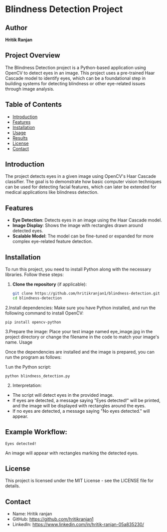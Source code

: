 # Blindness Detection Project

## Author
**Hritik Ranjan**

## Project Overview
The Blindness Detection project is a Python-based application using OpenCV to detect eyes in an image. This project uses a pre-trained Haar Cascade model to identify eyes, which can be a foundational step in building systems for detecting blindness or other eye-related issues through image analysis.

## Table of Contents
- [Introduction](#introduction)
- [Features](#features)
- [Installation](#installation)
- [Usage](#usage)
- [Results](#results)
- [License](#license)
- [Contact](#contact)

## Introduction
The project detects eyes in a given image using OpenCV's Haar Cascade classifier. The goal is to demonstrate how basic computer vision techniques can be used for detecting facial features, which can later be extended for medical applications like blindness detection.

## Features
- **Eye Detection**: Detects eyes in an image using the Haar Cascade model.
- **Image Display**: Shows the image with rectangles drawn around detected eyes.
- **Scalable Model**: The model can be fine-tuned or expanded for more complex eye-related feature detection.

## Installation
To run this project, you need to install Python along with the necessary libraries. Follow these steps:

1. **Clone the repository** (if applicable):
   ```bash
   git clone https://github.com/hritikranjan1/blindness-detection.git
   cd blindness-detection
2.Install dependencies: Make sure you have Python installed, and run the following command to install OpenCV:

    pip install opencv-python

3.Prepare the image: Place your test image named eye_image.jpg in the project directory or change the filename in the code to match your image's name.
Usage

Once the dependencies are installed and the image is prepared, you can run the program as follows:

   1.un the Python script:
   
    python blindness_detection.py

2. Interpretation:

  -  The script will detect eyes in the provided image.
  -   If eyes are detected, a message saying "Eyes detected!" will be printed, and the image will be displayed with rectangles around the eyes.
  -   If no eyes are detected, a message saying "No eyes detected." will appear.
    
## Example Workflow:

    Eyes detected!

An image will appear with rectangles marking the detected eyes.
## License

This project is licensed under the MIT License - see the LICENSE file for details.
## Contact
- Name: Hritik ranjan
- GitHub: https://github.com/hritikranjan1
- LinkedIn: https://www.linkedin.com/in/hritik-ranjan-05a835230/

